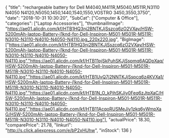 {
	"title": "rechargeable battery for Dell M4040,M411R,M5040,M511R,N3110 N4050 N4120,N5050,1450,1440,1540,1550,VOSTRO 3450,3550,3750",
	"date": "2018-10-31 10:30:20",
	"SubCat": ["Computer & Office"],
	"categories": ["Laptop Accessories"],
	"thumbnailImage": "https://ae01.alicdn.com/kf/HTB1HQ3nj2BNTKJjSszcq6zO2VXay/HSW-5200mAh-laptop-Battery-j1knd-for-Dell-Inspiron-M501-M501R-M511R-N3010-N3110-N4010-N4050-N4110.jpg_220x220.jpg",
	"BigImage": ["https://ae01.alicdn.com/kf/HTB1HQ3nj2BNTKJjSszcq6zO2VXay/HSW-5200mAh-laptop-Battery-j1knd-for-Dell-Inspiron-M501-M501R-M511R-N3010-N3110-N4010-N4050-N4110.jpg","https://ae01.alicdn.com/kf/HTB11pjSkPuhSKJjSspmq6AQDpXaq/HSW-5200mAh-laptop-Battery-j1knd-for-Dell-Inspiron-M501-M501R-M511R-N3010-N3110-N4010-N4050-N4110.jpg","https://ae01.alicdn.com/kf/HTB1UvQ7j2NNTKJjSspcq6z4KVXa1/HSW-5200mAh-laptop-Battery-j1knd-for-Dell-Inspiron-M501-M501R-M511R-N3010-N3110-N4010-N4050-N4110.jpg","https://ae01.alicdn.com/kf/HTB1N_O_kPihSKJjy0Feq6zJtpXaC/HSW-5200mAh-laptop-Battery-j1knd-for-Dell-Inspiron-M501-M501R-M511R-N3010-N3110-N4010-N4050-N4110.jpg","https://ae01.alicdn.com/kf/HTB11AcqoRUSMeJjy1zkq6yWmpXaG/HSW-5200mAh-laptop-Battery-j1knd-for-Dell-Inspiron-M501-M501R-M511R-N3010-N3110-N4010-N4050-N4110.jpg"],
	"actualPrice": 18.30,
	"comparePrice": 21.78,
	"linkurl": "http://s.click.aliexpress.com/e/bP2xHUhw",
	"inStock": 136
}
